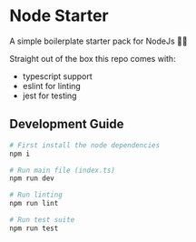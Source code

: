 
# Node Starter

A simple boilerplate starter pack for NodeJs 👨‍💻

Straight out of the box this repo comes with:

- typescript support
- eslint for linting
- jest for testing

## Development Guide

```bash
# First install the node dependencies
npm i

# Run main file (index.ts)
npm run dev

# Run linting
npm run lint

# Run test suite
npm run test
```
